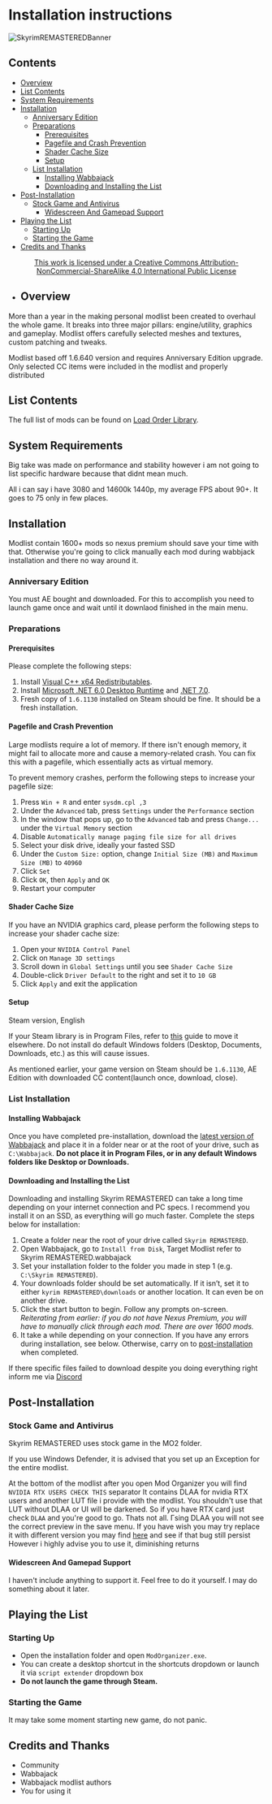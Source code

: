# Installation instructions

![SkyrimREMASTEREDBanner](https://github.com/Tpiac/Skyrim-REMASTERED/assets/154772540/d4d99a42-a0e5-4ccc-b7e6-fd10aa5d2269)

## Contents
- [Overview](#overview)
- [List Contents](#list-contents)
- [System Requirements](#system-requirements)
- [Installation](#installation)
  - [Anniversary Edition](#anniversary-edition)
  - [Preparations](#preparations)
    - [Prerequisites](#prerequisites)
    - [Pagefile and Crash Prevention](#pagefile-and-crash-prevention)
    - [Shader Cache Size](#shader-cache-size)
    - [Setup](#setup)
  - [List Installation](#list-installation)
    - [Installing Wabbajack](#installing-wabbajack)
    - [Downloading and Installing the List](#downloading-and-installing-the-list)
- [Post-Installation](#post-installation)
  - [Stock Game and Antivirus](#stock-game-and-antivirus)
    - [Widescreen And Gamepad Support](#Widescreen-And-Gamepad-Support)
- [Playing the List](#playing-the-list)
  - [Starting Up](#starting-up)
  - [Starting the Game](#starting-the-game)
- [Credits and Thanks](#credits-and-thanks)

<p align="center">
  <a href="https://creativecommons.org/licenses/by-nc-sa/4.0/">This work is licensed under a Creative Commons Attribution-NonCommercial-ShareAlike 4.0 International Public License</a>
</p>

- ## Overview

More than a year in the making personal modlist been created to overhaul the whole game. It breaks into three major pillars: engine/utility, graphics and gameplay. Modlist offers carefully selected meshes and textures, custom patching and tweaks. 

Modlist based off 1.6.640 version and requires Anniversary Edition upgrade. Only selected CC items were included in the modlist and properly distributed

## List Contents

The full list of mods can be found on [Load Order Library](https://loadorderlibrary.com/lists/skyrim-remastered-1).

## System Requirements

Big take was made on performance and stability however i am not going to list specific hardware because that didnt mean much.

All i can say i have 3080 and 14600k 1440p, my average FPS about 90+. It goes to 75 only in few places.

## Installation

Modlist contain 1600+ mods so nexus premium should save your time with that. Otherwise you're going to click manually each mod during wabbjack installation and there no way around it.

### Anniversary Edition

You must AE bought and downloaded. For this to accomplish you need to launch game once and wait until it downlaod finished in the main menu. 

### Preparations

#### Prerequisites

Please complete the following steps:
1. Install [Visual C++ x64 Redistributables](https://aka.ms/vs/17/release/vc_redist.x64.exe).
2. Install [Microsoft .NET 6.0 Desktop Runtime](https://dotnet.microsoft.com/en-us/download/dotnet/6.0/runtime) and [.NET 7.0](https://dotnet.microsoft.com/en-us/download/dotnet/7.0/runtime).
3. Fresh copy of `1.6.1130` installed on Steam should be fine. It should be a fresh installation.

#### Pagefile and Crash Prevention

Large modlists require a lot of memory. If there isn't enough memory, it might fail to allocate more and cause a memory-related crash. You can fix this with a pagefile, which essentially acts as virtual memory.

To prevent memory crashes, perform the following steps to increase your pagefile size:
1. Press `Win + R` and enter `sysdm.cpl ,3`
2. Under the `Advanced` tab, press `Settings` under the `Performance` section
3. In the window that pops up, go to the `Advanced` tab and press `Change...` under the `Virtual Memory` section
4. Disable `Automatically manage paging file size for all drives`
5. Select your disk drive, ideally your fasted SSD
6. Under the `Custom Size:` option, change `Initial Size (MB)` and `Maximum Size (MB)` to `40960`
7. Click `Set`
8. Click `OK`, then `Apply` and `OK`
9. Restart your computer

#### Shader Cache Size

If you have an NVIDIA graphics card, please perform the following steps to increase your shader cache size:
1. Open your `NVIDIA Control Panel`
2. Click on `Manage 3D settings`
3. Scroll down in `Global Settings` until you see `Shader Cache Size`
4. Double-click `Driver Default` to the right and set it to `10 GB`
5. Click `Apply` and exit the application

#### Setup

Steam version, English

If your Steam library is in Program Files, refer to [this](https://github.com/LostDragonist/steam-library-setup-tool/wiki/Usage-Guide) guide to move it elsewhere. Do not install do default Windows folders (Desktop, Documents, Downloads, etc.) as this will cause issues.

As mentioned earlier, your game version on Steam should be `1.6.1130`, AE Edition with downloaded CC content(launch once, download, close).

### List Installation

#### Installing Wabbajack

Once you have completed pre-installation, download the [latest version of Wabbajack](https://www.wabbajack.org/) and place it in a folder near or at the root of your drive, such as `C:\Wabbajack`. **Do not place it in Program Files, or in any default Windows folders like Desktop or Downloads.**

#### Downloading and Installing the List

Downloading and installing Skyrim REMASTERED can take a long time depending on your internet connection and PC specs. I recommend you install it on an SSD, as everything will go much faster. Complete the steps below for installation:
1. Create a folder near the root of your drive called `Skyrim REMASTERED`.
2. Open Wabbajack, go to `Install from Disk`, Target Modlist refer to Skyrim REMASTERED.wabbajack
3. Set your installation folder to the folder you made in step 1 (e.g. `C:\Skyrim REMASTERED`).
5. Your downloads folder should be set automatically. If it isn’t, set it to either `kyrim REMASTERED\downloads` or another location. It can even be on another drive.
6. Click the start button to begin. Follow any prompts on-screen. *Reiterating from earlier: if you do not have Nexus Premium, you will have to manually click through each mod. There are over 1600 mods.*
7. It take a while depending on your connection. If you have any errors during installation, see below. Otherwise, carry on to [post-installation](#post-installation) when completed.

If there specific files failed to download despite you doing everything right inform me via [Discord](https://discord.gg/AHW33bnUb5)

## Post-Installation

### Stock Game and Antivirus

Skyrim REMASTERED uses stock game in the MO2 folder. 

If you use Windows Defender, it is advised that you set up an Exception for the entire modlist. 

At the bottom of the modlist after you open Mod Organizer you will find `NVIDIA RTX USERS CHECK THIS` separator
 It contains DLAA for nvidia RTX users and another LUT file i provide with the modlist. You shouldn't use that LUT without DLAA or UI will be darkened. So if you have RTX card just check `DLAA` and you're good to go.
 Thats not all. Гsing DLAA you will not see the correct preview in the save menu. If you have wish you may try replace it with different version you may find [here](https://www.techpowerup.com/download/nvidia-dlss-dll/) and see if that bug still persist
 However i highly advise you to use it, diminishing returns

#### Widescreen And Gamepad Support

I haven't include anything to support it. Feel free to do it yourself. I may do something about it later.

## Playing the List

### Starting Up

- Open the installation folder and open `ModOrganizer.exe`.
- You can create a desktop shortcut in the shortcuts dropdown or launch it via `script extender` dropdown box 
- **Do not launch the game through Steam.**

### Starting the Game

It may take some moment starting new game, do not panic.

## Credits and Thanks

- Community
- Wabbajack
- Wabbajack modlist authors
- You for using it
